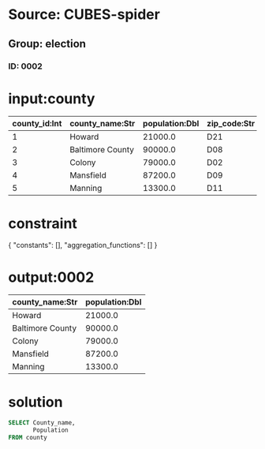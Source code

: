 # Source: CUBES-spider
## Group: election
### ID: 0002

# input:county

| county_id:Int | county_name:Str | population:Dbl | zip_code:Str |
|---|---|---|---|
| 1 | Howard | 21000.0 | D21 |
| 2 | Baltimore County | 90000.0 | D08 |
| 3 | Colony | 79000.0 | D02 |
| 4 | Mansfield | 87200.0 | D09 |
| 5 | Manning | 13300.0 | D11 |

# constraint

{
  "constants": [],
  "aggregation_functions": []
}

# output:0002

| county_name:Str | population:Dbl |
|---|---|
| Howard | 21000.0 |
| Baltimore County | 90000.0 |
| Colony | 79000.0 |
| Mansfield | 87200.0 |
| Manning | 13300.0 |

# solution

```sql
SELECT County_name,
       Population
FROM county
```

